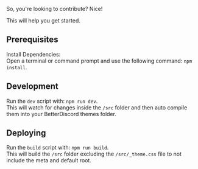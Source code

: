 So, you're looking to contribute? Nice!

This will help you get started.

## Prerequisites
Install Dependencies:  
Open a terminal or command prompt and use the following command: `npm install`.

## Development
Run the `dev` script with: `npm run dev`.  
This will watch for changes inside the `/src` folder and then auto compile them into your BetterDiscord themes folder.

## Deploying
Run the `build` script with: `npm run build`.  
This will build the `/src` folder excluding the `/src/_theme.css` file to not include the meta and default root.